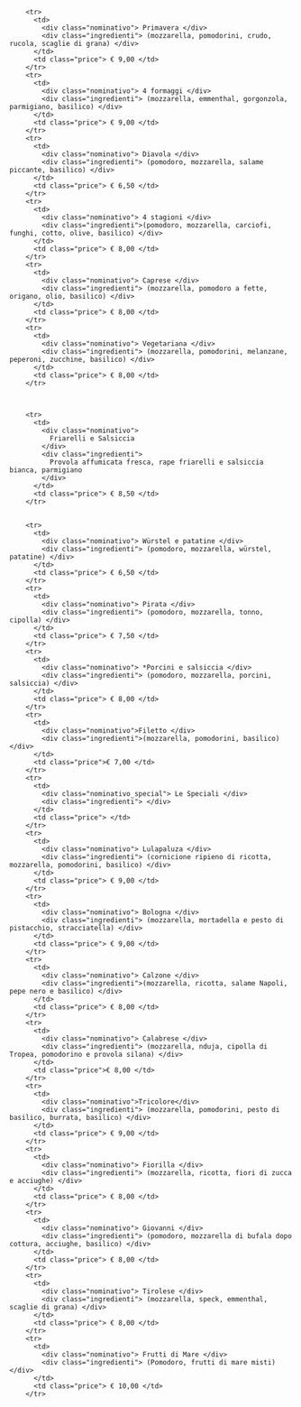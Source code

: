 










        <tr>
          <td>
            <div class="nominativo"> Primavera </div>
            <div class="ingredienti"> (mozzarella, pomodorini, crudo, rucola, scaglie di grana) </div>
          </td>
          <td class="price"> € 9,00 </td>
        </tr>
        <tr>
          <td>
            <div class="nominativo"> 4 formaggi </div>
            <div class="ingredienti"> (mozzarella, emmenthal, gorgonzola, parmigiano, basilico) </div>
          </td>
          <td class="price"> € 9,00 </td>
        </tr>
        <tr>
          <td>
            <div class="nominativo"> Diavola </div>
            <div class="ingredienti"> (pomodoro, mozzarella, salame piccante, basilico) </div>
          </td>
          <td class="price"> € 6,50 </td>
        </tr>
        <tr>
          <td>
            <div class="nominativo"> 4 stagioni </div>
            <div class="ingredienti">(pomodoro, mozzarella, carciofi, funghi, cotto, olive, basilico) </div>
          </td>
          <td class="price"> € 8,00 </td>
        </tr>
        <tr>
          <td>
            <div class="nominativo"> Caprese </div>
            <div class="ingredienti"> (mozzarella, pomodoro a fette, origano, olio, basilico) </div>
          </td>
          <td class="price"> € 8,00 </td>
        </tr>
        <tr>
          <td>
            <div class="nominativo"> Vegetariana </div>
            <div class="ingredienti"> (mozzarella, pomodorini, melanzane, peperoni, zucchine, basilico) </div>
          </td>
          <td class="price"> € 8,00 </td>
        </tr>



        <tr>
          <td>
            <div class="nominativo"> 
              Friarelli e Salsiccia
            </div>
            <div class="ingredienti">
              Provola affumicata fresca, rape friarelli e salsiccia bianca, parmigiano 
            </div>
          </td>
          <td class="price"> € 8,50 </td>
        </tr>


        <tr>
          <td>
            <div class="nominativo"> Würstel e patatine </div>
            <div class="ingredienti"> (pomodoro, mozzarella, würstel, patatine) </div>
          </td>
          <td class="price"> € 6,50 </td>
        </tr>
        <tr>
          <td>
            <div class="nominativo"> Pirata </div>
            <div class="ingredienti"> (pomodoro, mozzarella, tonno, cipolla) </div>
          </td>
          <td class="price"> € 7,50 </td>
        </tr>
        <tr>
          <td>
            <div class="nominativo"> *Porcini e salsiccia </div>
            <div class="ingredienti"> (pomodoro, mozzarella, porcini, salsiccia) </div>
          </td>
          <td class="price"> € 8,00 </td>
        </tr>
        <tr>
          <td>
            <div class="nominativo">Filetto </div>
            <div class="ingredienti">(mozzarella, pomodorini, basilico) </div>
          </td>
          <td class="price">€ 7,00 </td>
        </tr>
        <tr>
          <td>
            <div class="nominativo_special"> Le Speciali </div>
            <div class="ingredienti"> </div>
          </td>
          <td class="price"> </td>
        </tr>
        <tr>
          <td>
            <div class="nominativo"> Lulapaluza </div>
            <div class="ingredienti"> (cornicione ripieno di ricotta, mozzarella, pomodorini, basilico) </div>
          </td>
          <td class="price"> € 9,00 </td>
        </tr>
        <tr>
          <td>
            <div class="nominativo"> Bologna </div>
            <div class="ingredienti"> (mozzarella, mortadella e pesto di pistacchio, stracciatella) </div>
          </td>
          <td class="price"> € 9,00 </td>
        </tr>
        <tr>
          <td>
            <div class="nominativo"> Calzone </div>
            <div class="ingredienti">(mozzarella, ricotta, salame Napoli, pepe nero e basilico) </div>
          </td>
          <td class="price"> € 8,00 </td>
        </tr>
        <tr>
          <td>
            <div class="nominativo"> Calabrese </div>
            <div class="ingredienti"> (mozzarella, nduja, cipolla di Tropea, pomodorino e provola silana) </div>
          </td>
          <td class="price">€ 8,00 </td>
        </tr>
        <tr>
          <td>
            <div class="nominativo">Tricolore</div>
            <div class="ingredienti"> (mozzarella, pomodorini, pesto di basilico, burrata, basilico) </div>
          </td>
          <td class="price"> € 9,00 </td>
        </tr>
        <tr>
          <td>
            <div class="nominativo"> Fiorilla </div>
            <div class="ingredienti"> (mozzarella, ricotta, fiori di zucca e acciughe) </div>
          </td>
          <td class="price"> € 8,00 </td>
        </tr>
        <tr>
          <td>
            <div class="nominativo"> Giovanni </div>
            <div class="ingredienti"> (pomodoro, mozzarella di bufala dopo cottura, acciughe, basilico) </div>
          </td>
          <td class="price"> € 8,00 </td>
        </tr>
        <tr>
          <td>
            <div class="nominativo"> Tirolese </div>
            <div class="ingredienti"> (mozzarella, speck, emmenthal, scaglie di grana) </div>
          </td>
          <td class="price"> € 8,00 </td>
        </tr>
        <tr>
          <td>
            <div class="nominativo"> Frutti di Mare </div>
            <div class="ingredienti"> (Pomodoro, frutti di mare misti) </div>
          </td>
          <td class="price"> € 10,00 </td>
        </tr>